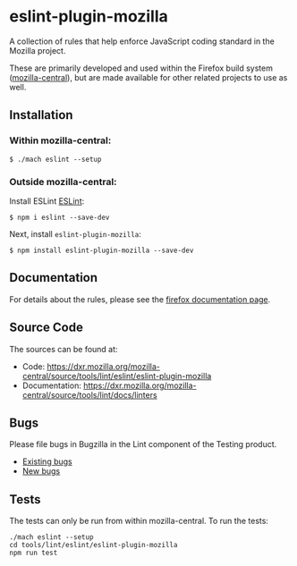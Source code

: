 # eslint-plugin-mozilla

A collection of rules that help enforce JavaScript coding standard in the Mozilla project.

These are primarily developed and used within the Firefox build system ([mozilla-central](https://hg.mozilla.org/mozilla-central/)), but are made available for other
related projects to use as well.

## Installation

### Within mozilla-central:

```
$ ./mach eslint --setup
```

### Outside mozilla-central:

Install ESLint [ESLint](http://eslint.org):

```
$ npm i eslint --save-dev
```

Next, install `eslint-plugin-mozilla`:

```
$ npm install eslint-plugin-mozilla --save-dev
```

## Documentation

For details about the rules, please see the [firefox documentation page](http://firefox-source-docs.mozilla.org/tools/lint/linters/eslint-plugin-mozilla.html).

## Source Code

The sources can be found at:

* Code: https://dxr.mozilla.org/mozilla-central/source/tools/lint/eslint/eslint-plugin-mozilla
* Documentation: https://dxr.mozilla.org/mozilla-central/source/tools/lint/docs/linters

## Bugs

Please file bugs in Bugzilla in the Lint component of the Testing product.

* [Existing bugs](https://bugzilla.mozilla.org/buglist.cgi?resolution=---&query_format=advanced&component=Lint&product=Testing)
* [New bugs](https://bugzilla.mozilla.org/enter_bug.cgi?product=Testing&component=Lint)

## Tests

The tests can only be run from within mozilla-central. To run the tests:

```
./mach eslint --setup
cd tools/lint/eslint/eslint-plugin-mozilla
npm run test
```
